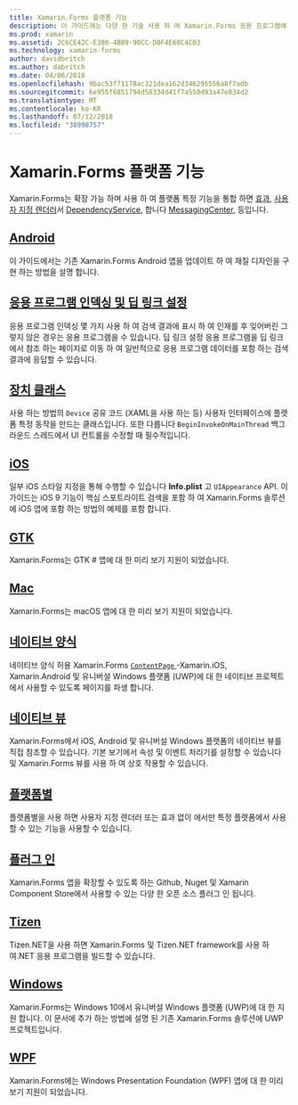 ```yaml
---
title: Xamarin.Forms 플랫폼 기능
description: 이 가이드에는 다양 한 기술 사용 하 여 Xamarin.Forms 응용 프로그램에 플랫폼 특정 기능을 활용 하는 방법을 설명 합니다.
ms.prod: xamarin
ms.assetid: 2C6CE42C-E380-4BB9-90CC-D0F4E60C4C03
ms.technology: xamarin-forms
author: davidbritch
ms.author: dabritch
ms.date: 04/06/2018
ms.openlocfilehash: 9bac53f71178ac321dea162d346295556a8f7adb
ms.sourcegitcommit: 6e955f6851794d58334d41f7a550d93a47e834d2
ms.translationtype: MT
ms.contentlocale: ko-KR
ms.lasthandoff: 07/12/2018
ms.locfileid: "38998757"
---
```

# <a name="xamarinforms-platform-features"></a>Xamarin.Forms 플랫폼 기능

Xamarin.Forms는 확장 가능 하며 사용 하 여 플랫폼 특정 기능을 통합 하면 [효과](~/xamarin-forms/app-fundamentals/effects/index.md), [사용자 지정 렌더러](~/xamarin-forms/app-fundamentals/custom-renderer/index.md)서 [DependencyService](~/xamarin-forms/app-fundamentals/dependency-service/index.md), 합니다 [MessagingCenter](~/xamarin-forms/app-fundamentals/messaging-center.md), 등입니다.

## <a name="androidandroidindexmd"></a>[Android](android/index.md)

이 가이드에서는 기존 Xamarin.Forms Android 앱을 업데이트 하 여 재질 디자인을 구현 하는 방법을 설명 합니다.

## <a name="application-indexing-and-deep-linkingdeep-linkingmd"></a>[응용 프로그램 인덱싱 및 딥 링크 설정](deep-linking.md)

응용 프로그램 인덱싱 몇 가지 사용 하 여 검색 결과에 표시 하 여 인재를 후 잊어버린 그렇지 않은 경우는 응용 프로그램을 수 있습니다. 딥 링크 설정 응용 프로그램을 딥 링크에서 참조 하는 페이지로 이동 하 여 일반적으로 응용 프로그램 데이터를 포함 하는 검색 결과에 응답할 수 있습니다.

## <a name="device-classdevicemd"></a>[장치 클래스](device.md)

사용 하는 방법의 `Device` 공유 코드 (XAML을 사용 하는 등) 사용자 인터페이스에 플랫폼 특정 동작을 만드는 클래스입니다. 또한 다룹니다 `BeginInvokeOnMainThread` 백그라운드 스레드에서 UI 컨트롤을 수정할 때 필수적입니다.

## <a name="iosiosindexmd"></a>[iOS](ios/index.md)

일부 iOS 스타일 지정을 통해 수행할 수 있습니다 **Info.plist** 고 `UIAppearance` API. 이 가이드는 iOS 9 기능이 핵심 스포트라이트 검색을 포함 하 여 Xamarin.Forms 솔루션에 iOS 앱에 포함 하는 방법의 예제를 포함 합니다.

## <a name="gtkgtkmd"></a>[GTK](gtk.md)

Xamarin.Forms는 GTK # 앱에 대 한 미리 보기 지원이 되었습니다.

## <a name="macmacmd"></a>[Mac](mac.md)

Xamarin.Forms는 macOS 앱에 대 한 미리 보기 지원이 되었습니다.

## <a name="native-formsnative-formsmd"></a>[네이티브 양식](native-forms.md)

네이티브 양식 허용 Xamarin.Forms [ `ContentPage` ](xref:Xamarin.Forms.ContentPage)-Xamarin.iOS, Xamarin.Android 및 유니버설 Windows 플랫폼 (UWP)에 대 한 네이티브 프로젝트에서 사용할 수 있도록 페이지를 파생 합니다.

## <a name="native-viewsnative-viewsindexmd"></a>[네이티브 뷰](native-views/index.md)

Xamarin.Forms에서 iOS, Android 및 유니버설 Windows 플랫폼의 네이티브 뷰를 직접 참조할 수 있습니다. 기본 보기에서 속성 및 이벤트 처리기를 설정할 수 있습니다 및 Xamarin.Forms 뷰를 사용 하 여 상호 작용할 수 있습니다.

## <a name="platform-specificsplatform-specificsindexmd"></a>[플랫폼별](platform-specifics/index.md)

플랫폼별을 사용 하면 사용자 지정 렌더러 또는 효과 없이 에서만 특정 플랫폼에서 사용할 수 있는 기능을 사용할 수 있습니다.

## <a name="pluginspluginsmd"></a>[플러그 인](plugins.md)

Xamarin.Forms 앱을 확장할 수 있도록 하는 Github, Nuget 및 Xamarin Component Store에서 사용할 수 있는 다양 한 오픈 소스 플러그 인 됩니다.

## <a name="tizentizenmd"></a>[Tizen](tizen.md)

Tizen.NET을 사용 하면 Xamarin.Forms 및 Tizen.NET framework를 사용 하 여.NET 응용 프로그램을 빌드할 수 있습니다.

## <a name="windowswindowsindexmd"></a>[Windows](windows/index.md)

Xamarin.Forms는 Windows 10에서 유니버설 Windows 플랫폼 (UWP)에 대 한 지원 합니다. 이 문서에 추가 하는 방법에 설명 된 기존 Xamarin.Forms 솔루션에 UWP 프로젝트입니다.

## <a name="wpfwpfmd"></a>[WPF](wpf.md)

Xamarin.Forms에는 Windows Presentation Foundation (WPF) 앱에 대 한 미리 보기 지원이 되었습니다.
